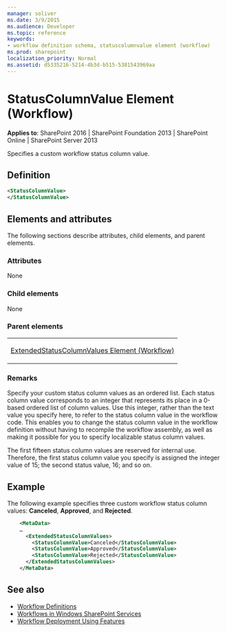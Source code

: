 ```yaml
---
manager: soliver
ms.date: 3/9/2015
ms.audience: Developer
ms.topic: reference
keywords:
- workflow definition schema, statuscolumnvalue element (workflow)
ms.prod: sharepoint
localization_priority: Normal
ms.assetid: d5335216-5214-4b3d-b515-5381543969aa
---
```


# StatusColumnValue Element (Workflow)

**Applies to**: SharePoint 2016 | SharePoint Foundation 2013 | SharePoint Online | SharePoint Server 2013

Specifies a custom workflow status column value.

## Definition

```XML
<StatusColumnValue>
</StatusColumnValue>
```

## Elements and attributes

The following sections describe attributes, child elements, and parent elements.

### Attributes

None

### Child elements

None

### Parent elements

<table>
<colgroup>
<col width="100%" />
</colgroup>
<tbody>
<tr class="odd">
<td align="left"><p><a href="extendedstatuscolumnvalues-element-workflow.md">ExtendedStatusColumnValues Element (Workflow)</a></p></td>
</tr>
</tbody>
</table>

### Remarks

Specify your custom status column values as an ordered list. Each status column value corresponds to an integer that represents its place in a 0-based ordered list of column values. Use this integer, rather than the text value you specify here, to refer to the status column value in the workflow code. This enables you to change the status column value in the workflow definition without having to recompile the workflow assembly, as well as making it possible for you to specify localizable status column values.

The first fifteen status column values are reserved for internal use. Therefore, the first status column value you specify is assigned the integer value of 15; the second status value, 16; and so on.

## Example

The following example specifies three custom workflow status column values: **Canceled**, **Approved**, and **Rejected**.

```XML
    <MetaData>
    …
      <ExtendedStatusColumnValues>
        <StatusColumnValue>Canceled</StatusColumnValue>
        <StatusColumnValue>Approved</StatusColumnValue>
        <StatusColumnValue>Rejected</StatusColumnValue>
      </ExtendedStatusColumnValues>  
    </MetaData>
```

## See also

- [Workflow Definitions](workflow-definitions.md)
- [Workflows in Windows SharePoint Services](https://msdn.microsoft.com/library/be0888d4-20b2-4d39-bf28-2d8a71829d8e(Office.15).aspx)
- [Workflow Deployment Using Features](https://msdn.microsoft.com/library/ad294f09-483d-4e87-bd19-fa37795ed558(Office.15).aspx)










